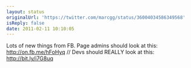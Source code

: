 ```yaml
---
layout: status
originalUrl: 'https://twitter.com/marcgg/status/36004034586349568'
isReply: false
date: 2011-02-11 10:10:05
---
```


Lots of new things from FB. Page admins should look at this: http://on.fb.me/hFoHyq // Devs should REALLY look at this: http://bit.ly/i7G8uq
